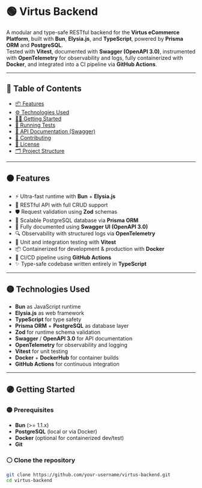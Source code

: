 # 🟢 Virtus Backend

A modular and type-safe RESTful backend for the **Virtus eCommerce Platform**, built with **Bun**, **Elysia.js**, and **TypeScript**, powered by **Prisma ORM** and **PostgreSQL**.  
Tested with **Vitest**, documented with **Swagger (OpenAPI 3.0)**, instrumented with **OpenTelemetry** for observability and logs, fully containerized with **Docker**, and integrated into a CI pipeline via **GitHub Actions**.

---

## 🔵 Table of Contents

- [📦 Features](#-features)
- [⚙️ Technologies Used](#️-technologies-used)
- [🧑‍💼 Getting Started](#-getting-started)
- [🧪 Running Tests](#-running-tests)
- [📘 API Documentation (Swagger)](#-api-documentation-swagger)
- [🤝 Contributing](#-contributing)
- [📄 License](#-license)
- [🗂️ Project Structure](#️-project-structure)

---

## 🟠 Features

- ⚡️ Ultra-fast runtime with **Bun** + **Elysia.js**
- 🔄 RESTful API with full CRUD support
- 🛡️ Request validation using **Zod** schemas
- 🧠 Scalable PostgreSQL database via **Prisma ORM**
- 📄 Fully documented using **Swagger UI (OpenAPI 3.0)**
- 🔍 Observability with structured logs via **OpenTelemetry**
- 🧪 Unit and integration testing with **Vitest**
- 📦 Containerized for development & production with **Docker**
- 🚀 CI/CD pipeline using **GitHub Actions**
- ✨ Type-safe codebase written entirely in **TypeScript**

---

## 🟡 Technologies Used

- **Bun** as JavaScript runtime
- **Elysia.js** as web framework
- **TypeScript** for type safety
- **Prisma ORM** + **PostgreSQL** as database layer
- **Zod** for runtime schema validation
- **Swagger** / **OpenAPI 3.0** for API documentation
- **OpenTelemetry** for observability and logging
- **Vitest** for unit testing
- **Docker** + **DockerHub** for container builds
- **GitHub Actions** for continuous integration

---

## 🟣 Getting Started

### 🟡 Prerequisites

- **Bun** (>= 1.1.x)
- **PostgreSQL** (local or via Docker)
- **Docker** (optional for containerized dev/test)
- **Git**

### ⚪ Clone the repository

```bash
git clone https://github.com/your-username/virtus-backend.git
cd virtus-backend
```
